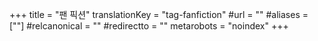 +++
title = "팬 픽션"
translationKey = "tag-fanfiction"
#url = ""
#aliases = [""]
#relcanonical = ""
#redirectto = ""
metarobots = "noindex"
+++
